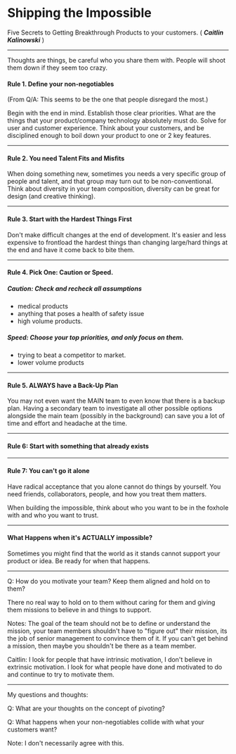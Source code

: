 # Shipping the Impossible

Five Secrets to Getting Breakthrough Products to your customers. ( ***Caitlin Kalinowski*** )

---

Thoughts are things, be careful who you share them with. People will shoot them down if they seem too crazy.



#### Rule 1. Define your non-negotiables

(From Q/A: This seems to be the one that people disregard the most.)

Begin with the end in mind. Establish those clear priorities. What are the things that your product/company technology absolutely must do. Solve for user and customer experience. Think about your customers, and be disciplined enough to boil down your product to one or 2 key features.

---

#### Rule 2. You need Talent Fits and Misfits

When doing something new, sometimes you needs a very specific group of people and talent, and that group may turn out to be non-conventional. Think about diversity in your team composition, diversity can be great for design (and creative thinking).

---

#### Rule 3. Start with the Hardest Things First

Don't make difficult changes at the end of development. It's easier and less expensive to frontload the hardest things than changing large/hard things at the end and have it come back to bite them.

---

#### Rule 4. Pick One: Caution or Speed.

##### Caution: Check and recheck all assumptions

- medical products
- anything that poses a health of safety issue
- high volume products.

##### Speed: Choose your top priorities, and only focus on them.

- trying to beat a competitor to market.
- lower volume products

---

#### Rule 5. ALWAYS have a Back-Up Plan

You may not even want the MAIN team to even know that there is a backup plan. Having a secondary team to investigate all other possible options alongside the main team (possibly in the background) can save you a lot of time and effort and headache at the time.

---

#### Rule 6: Start with something that already exists



---

#### Rule 7: You can't go it alone

Have radical acceptance that you alone cannot do things by yourself. You need friends, collaborators, people, and how you treat them matters.

When building the impossible, think about who you want to be in the foxhole with and who you want to trust.



---

#### What Happens when it's ACTUALLY impossible?

Sometimes you might find that the world as it stands cannot support your product or idea. Be ready for when that happens.



---

Q: How do you motivate your team? Keep them aligned and hold on to them?

There no real way to hold on to them without caring for them and giving them missions to believe in and things to support.

Notes: The goal of the team should not be to define or understand the mission, your team members shouldn't have to "figure out" their mission, its the job of senior management to convince them of it. If you can't get behind a mission, then maybe you shouldn't be there as a team member.

Caitlin: I look for people that have intrinsic motivation, I don't believe in extrinsic motivation. I look for what people have done and motivated to do and continue to try to motivate them.

----

My questions and thoughts:

Q: What are your thoughts on the concept of pivoting?

Q: What happens when your non-negotiables collide with what your customers want?

Note: I don't necessarily agree with this.





